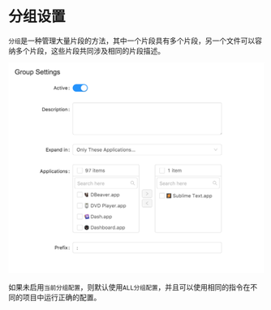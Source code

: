 # 分组设置

`分组`是一种管理大量片段的方法，其中一个片段具有多个片段，另一个文件可以容纳多个片段，这些片段共同涉及相同的片段描述。

![](./img/group-ui.png)

如果未启用`当前分组配置`，则默认使用`ALL分组配置`，并且可以使用相同的指令在不同的项目中运行正确的配置。
